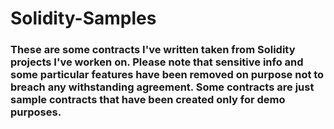 # Solidity-Samples

### These are some contracts I've written taken from Solidity projects I've worken on. Please note that sensitive info and some particular features have been removed on purpose not to breach any withstanding agreement. Some contracts are just sample contracts that have been created only for demo purposes. 
 
